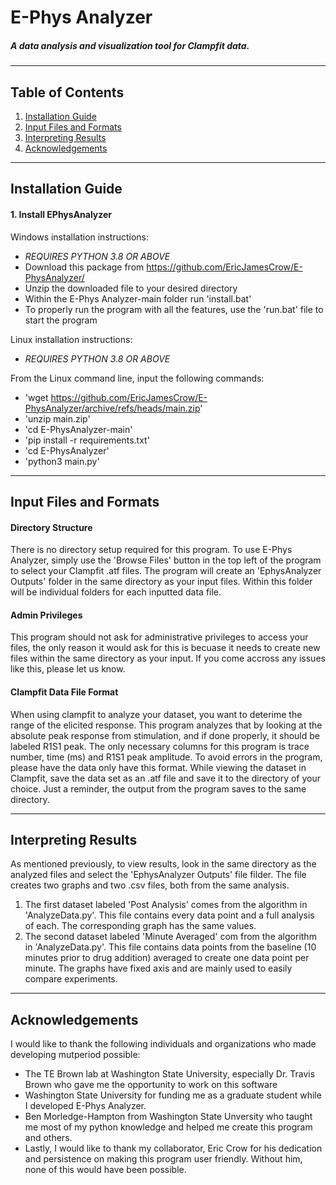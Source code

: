 # E-Phys Analyzer
##### A data analysis and visualization tool for Clampfit data.
***
## Table of Contents
1. [Installation Guide](#installation-guide)
2. [Input Files and Formats](#input-files-and-formats)
3. [Interpreting Results](#interpreting-results)
4. [Acknowledgements](#acknowledgements)
***
## Installation Guide
#### 1. Install EPhysAnalyzer 
Windows installation instructions:
-	*REQUIRES PYTHON 3.8 OR ABOVE*
-	Download this package from https://github.com/EricJamesCrow/E-PhysAnalyzer/
-	Unzip the downloaded file to your desired directory
-	Within the E-Phys Analyzer-main folder run 'install.bat'
-	To properly run the program with all the features, use the 'run.bat' file to start the program

Linux installation instructions:
- *REQUIRES PYTHON 3.8 OR ABOVE*

From the Linux command line, input the following commands:
- 'wget https://github.com/EricJamesCrow/E-PhysAnalyzer/archive/refs/heads/main.zip'
- 'unzip main.zip'
- 'cd E-PhysAnalyzer-main'
- 'pip install -r requirements.txt'
- 'cd E-PhysAnalyzer'
- 'python3 main.py'

***
## Input Files and Formats
#### Directory Structure
There is no directory setup required for this program.
To use E-Phys Analyzer, simply use the 'Browse Files' button in the top left of the program to select your Clampfit .atf files.
The program will create an 'EphysAnalyzer Outputs' folder in the same directory as your input files. Within this folder will be individual folders for each inputted data file.
#### Admin Privileges
This program should not ask for administrative privileges to access your files, the only reason it would ask for this is becuase it needs to create new files within the same directory as your input.
If you come accross any issues like this, please let us know.
#### Clampfit Data File Format
When using clampfit to analyze your dataset, you want to deterime the range of the elicited response. 
This program analyzes that by looking at the absolute peak response from stimulation, and if done properly, it should be labeled R1S1 peak.
The only necessary columns for this program is trace number, time (ms) and R1S1 peak amplitude. To avoid errors in the program, please have the data only have this format.
While viewing the dataset in Clampfit, save the data set as an .atf file and save it to the directory of your choice. Just a reminder, the output from the program saves to the same directory.
***
## Interpreting Results
As mentioned previously, to view results, look in the same directory as the analyzed files and select the 'EphysAnalyzer Outputs' file filder.
The file creates two graphs and two .csv files, both from the same analysis.
1. The first dataset labeled 'Post Analysis' comes from the algorithm in 'AnalyzeData.py'. This file contains every data point and a full analysis of each. The corresponding graph has the same values.
2. The second dataset labeled 'Minute Averaged' com from the algorithm in 'AnalyzeData.py'. This file contains data points from the baseline (10 minutes prior to drug addition) averaged to create one data point per minute. The graphs have fixed axis and are mainly used to easily compare experiments.
***
## Acknowledgements
I would like to thank the following individuals and organizations who made developing mutperiod possible:  
- The TE Brown lab at Washington State University, especially Dr. Travis Brown who gave me the opportunity to work on this software
- Washington State University for funding me as a graduate student while I developed E-Phys Analyzer.
- Ben Morledge-Hampton from Washington State Unversity who taught me most of my python knowledge and helped me create this program and others.
- Lastly, I would like to thank my collaborator, Eric Crow for his dedication and persistence on making this program user friendly. Without him, none of this would have been possible.
